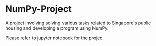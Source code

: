 # NumPy-Project

A project involving solving various tasks related to Singapore's public housing and developing a program using NumPy.

Please refer to jupyter notebook for the projec.
